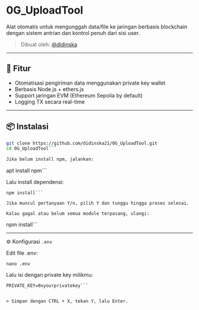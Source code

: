 # 0G_UploadTool

Alat otomatis untuk mengunggah data/file ke jaringan berbasis blockchain dengan sistem antrian dan kontrol penuh dari sisi user.

> Dibuat oleh: [@didinska](https://t.me/didinska)

---

## 🚀 Fitur
- Otomatisasi pengiriman data menggunakan private key wallet
- Berbasis Node.js + ethers.js
- Support jaringan EVM (Ethereum Sepolia by default)
- Logging TX secara real-time

---

## 📦 Instalasi

```bash
git clone https://github.com/didinska21/0G_UploadTool.git
cd 0G_UploadTool```

Jika belum install npm, jalankan:

```
apt install npm```

Lalu install dependensi:

```
npm install```

Jika muncul pertanyaan Y/n, pilih Y dan tunggu hingga proses selesai.

Kalau gagal atau belum semua module terpasang, ulangi:

```
npm install```


---

⚙️ Konfigurasi ```.env```

Edit file .env:

```nano .env```

Lalu isi dengan private key milikmu:

```
PRIVATE_KEY=0xyourprivatekey```


> Simpan dengan CTRL + X, tekan Y, lalu Enter.
